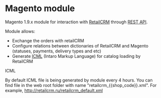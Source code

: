 Magento module
==============

Magento 1.9.x module for interaction with [RetailCRM](http://www.retailcrm.ru) through [REST API](http://retailcrm.ru/docs/Разработчики).

Module allows:

* Exchange the orders with retailCRM
* Configure relations between dictionaries of RetailCRM and Magento (statuses, payments, delivery types and etc)
* Generate [ICML](http://docs.retailcrm.ru/index.php?n=Разработчики.ФорматICML) (Intaro Markup Language) for catalog loading by RetailCRM

ICML

By default ICML file is being generated by module every 4 hours. You can find file in the web root folder with name "retailcrm_{{shop_code}}.xml". For example, http://retailcrm.ru/retailcrm_default.xml
